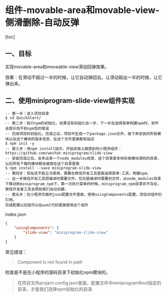 # 组件-movable-area和movable-view-侧滑删除-自动反弹

[toc]

## 一、目标

实现movable-area和moveable-view滑动回弹效果。

效果：在滑动不超过一半的时候，让它自动弹回去。让滑动超出一半的时候，让它弹出来。

## 二、使用miniprogram-slide-view组件实现

```shell
-- 第一步：进入项目目录
$ cd QuickStart/
-- 第二步：执行npm的初始化，如果没有初始化这一步，下一步在选择菜单构建npm时，软件会提示找不到npm包的错误
-- 完成项目的初始化，完成之后，项目中生成一个package.json文件，接下来安装的所有模块以及这个模块的版本信息，在这个文件里面都有描述
$ npm init -y
-- 第三步：用npm install指令，开始安装上面提到的小程序组件：https://github.com/wechat-miniprogram/slide-view
-- 安装完成之后，会多出来一个node_modules目录，这个目录是本地存放模块源码的目录，以后所有下载的模块都会被放在这个目录里面
$ npm install --save miniprogram-slide-view
-- 第四步：现在还不能立马使用，需要在微信开发工具里面选择菜单-工具，构建npm。
-- 这一步微信开发工具把编译时需要文件，仅仅是编译时需要的文件，从node_modules目录下移动到miniprogram_npm下，第一次执行菜单的时候，miniprogram_npm目录并不存在，微信开发者工具会帮助我们自动创建。
-- 第五步：在小程序页面的json配置文件里面，使用usingComponents配置，添加对组件的引用。
完成配置以后就可以在wxml代码里面使用这个组件
```

index.json

```json
{
    "usingComponents": {
        "slide-view": "miniprogram-slide-view"
    }
}
```

常见错误：

> Component is not found in path

检查是不是在小程序的源码目录下初始化npm模块的。

> 在项目文件project.config.json里面，配置文件中miniprogramRoot指定的目录，才是我们选择npm初始化的目录